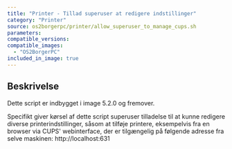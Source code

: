 ```yaml
---
title: "Printer - Tillad superuser at redigere indstillinger"
category: "Printer"
source: os2borgerpc/printer/allow_superuser_to_manage_cups.sh
parameters:
compatible_versions:
compatible_images:
  - "OS2BorgerPC"
included_in_image: true
---
```


## Beskrivelse
Dette script er indbygget i image 5.2.0 og fremover.

Specifikt giver kørsel af dette script superuser tilladelse til at kunne redigere diverse printerindstillinger, 
såsom at tilføje printere, eksempelvis fra en browser via CUPS' webinterface, der er tilgængelig på følgende adresse fra selve maskinen:
http://localhost:631